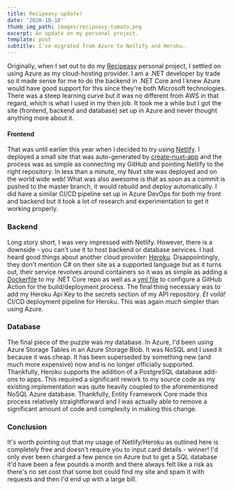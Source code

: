 ```yaml
---
title: Recipeasy update!
date: '2020-10-18'
thumb_img_path: images/recipeasy-tomato.png
excerpt: An update on my personal project.
template: post
subtitle: I've migrated from Azure to Netlify and Heroku.
---
```


Originally, when I set out to do my [Recipeasy](https://silly-mahavira-4f9bf8.netlify.app/) personal project, I settled on using Azure as my cloud-hosting provider. I am a .NET developer by trade so it made sense for me to do the backend in .NET Core and I knew Azure would have good support for this since they're both Microsoft technologies. There was a steep learning curve but it was no different from AWS in that regard, which is what I used in my then job. It took me a while but I got the site (frontend, backend and database) set up in Azure and never thought anything more about it.

#### Frontend

That was until earlier this year when I decided to try using [Netlify](https://www.netlify.com/). I deployed a small site that was auto-generated by [create-nuxt-app](https://github.com/nuxt/create-nuxt-app) and the process was as simple as connecting my GitHub and pointing Netlify to the right repository. In less than a minute, my Nuxt site was deployed and on the world wide web! What was also awesome is that as soon as a commit is pushed to the master branch, it would rebuild and deploy automatically. I did have a similar CI/CD pipeline set up in Azure DevOps for both my front and backend but it took a lot of research and experimentation to get it working properly.

### Backend

Long story short, I was very impressed with Netlify. However, there is a downside - you can't use it to host backend or database services. I had heard good things about another cloud provider: [Heroku](https://www.heroku.com/). Disappointingly, they don't mention C# on their site as a supported language but as it turns out, their service revolves around containers so it was as simple as adding a [Dockerfile](https://github.com/aellwood/recipeasy-api/blob/master/Dockerfile) to my .NET Core repo as well as a [yml file](https://github.com/aellwood/recipeasy-api/blob/master/.github/workflows/main.yml) to configure a GitHub Action for the build/deployment process. The final thing necessary was to add my Heroku Api Key to the secrets section of my API repository. *Et voilà!* CI/CD deployment pipeline for Heroku. This was again *much* simpler than using Azure.

### Database

The final piece of the puzzle was my database. In Azure, I'd been using Azure Storage Tables in an Azure Storage Blob. It was NoSQL and I used it because it was cheap. It has been superseded by something new (and much more expensive) now and is no longer officially supported. Thankfully, Heroku supports the addition of a PostgreSQL database add-ons to apps. This required a significant rework to my source code as my existing implementation was quite heavily coupled to the aforementioned NoSQL Azure database. Thankfully, Entity Framework Core made this process relatively straightforward and I was actually able to remove a significant amount of code and complexity in making this change.

### Conclusion

It's worth pointing out that my usage of Netlify/Heroku as outlined here is completely free and doesn't require you to input card details - winner! I'd only ever been charged a few pence on Azure but to get a SQL database it'd have been a few pounds a month and there always felt like a risk as there's no set cost that some bot could find my site and spam it with requests and then I'd end up with a large bill.